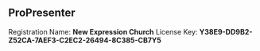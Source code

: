 ## ProPresenter
Registration Name: **New Expression Church**
License Key: **Y38E9-DD9B2-Z52CA-7AEF3-C2EC2-26494-8C385-CB7Y5**
